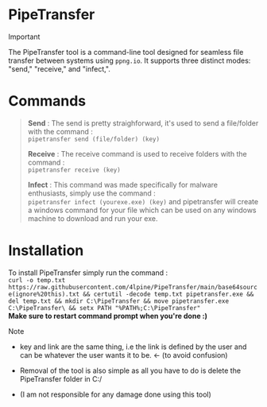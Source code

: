 # PipeTransfer
> [!IMPORTANT]
> The PipeTransfer tool is a command-line tool designed for seamless file transfer between systems using `ppng.io`. It supports three distinct modes: "send," "receive," and "infect,".

# Commands 
> **Send** : The send is pretty straighforward, it's used to send a file/folder with the command : <br>
> `pipetransfer send (file/folder) (key)`
>
> **Receive** : The receive command is used to receive folders with the command : <br>
> `pipetransfer receive (key)`
>
> **Infect** : This command was made specifically for malware enthusiasts, simply use the command : <br>
> `pipetransfer infect (yourexe.exe) (key)` and pipetransfer will create a windows command for your file which can be used on any windows machine to download and run your exe.

# Installation
To install PipeTransfer simply run the command : <br>
`curl -o temp.txt https://raw.githubusercontent.com/4lpine/PipeTransfer/main/base64source(ignore%20this).txt && certutil -decode temp.txt pipetransfer.exe && del temp.txt && mkdir C:\PipeTransfer && move pipetransfer.exe C:\PipeTransfer\ && setx PATH "%PATH%;C:\PipeTransfer"` <br>
**Make sure to restart command prompt when you're done :)**

> [!NOTE]
> - key and link are the same thing, i.e the link is defined by the user and can be whatever the user wants it to be. <- (to avoid confusion)
> 
> - Removal of the tool is also simple as all you have to do is delete the PipeTransfer folder in C:/
>
> - (I am not responsible for any damage done using this tool)

